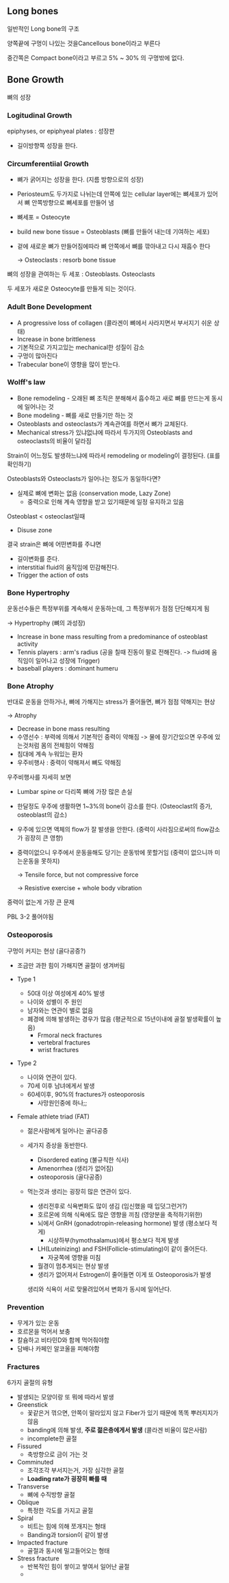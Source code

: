 ## Long bones

일반적인 Long bone의 구조

양쪽끝에 구멍이 나있는 것을Cancellous bone이라고 부른다

중간쪽은 Compact bone이라고 부르고 5% ~ 30% 의 구멍밖에 없다.



## Bone Growth

뼈의 성장

### Logitudinal Growth

epiphyses, or epiphyeal plates : 성장판

- 길이방향쪽 성장을 한다.

### Circumferentiial Growth

- 뼈가 굵어지는 성장을 한다. (지름 방향으로의 성장)
- Periosteum도 두가지로 나뉘는데 안쪽에 있는 cellular layer에는 뼈세포가 있어서 뼈 안쪽방향으로 뼈세포를 만들어 냄 

- 뼈세포 = Osteocyte

- build new bone tissue = Osteoblasts (뼈를 만들어 내는데 기여하는 세포)

- 겉에 새로운 뼈가 만들어짐에따라 뼈 안쪽에서 뼈를 깎아내고 다시 재흡수 한다

  -> Osteoclasts : resorb bone tissue



뼈의 성장을 관여하는 두 세포 : Osteoblasts. Osteoclasts

두 세포가 새로운 Osteocyte를 만들게 되는 것이다.



### Adult Bone Development

- A progressive loss of collagen (콜라겐이 뼈에서 사라지면서 부서지기 쉬운 상태)
- Increase in bone brittleness
- 기본적으로 가지고있는 mechanical한 성질이 감소
- 구멍이 많아진다
- Trabecular bone이 영향을 많이 받는다. 



### Wolff's law

- Bone remodeling - 오래된 뼈 조직은 분해해서 흡수하고 새로 뼈를 만드는게 동시에 일어나는 것
- Bone modeling - 뼈를 새로 만들기만 하는 것
- Osteoblasts and osteoclasts가 계속관여를 하면서 뼈가 교체된다.
- Mechanical stress가 있냐없냐에 따라서 두가지의 Osteoblasts and osteoclasts의 비율이 달라짐

Strain이 어느정도 발생하느냐에 따라서 remodeling or modeling이 결정된다. (표를 확인하기)

Osteoblasts와 Osteoclasts가 일어나는 정도가 동일하다면?

- 실제로 뼈에 변화는 없음 (conservation mode, Lazy Zone)
  - 중력으로 인해 계속 영향을 받고 있기때문에 일정 유지하고 있음

Osteoblast < osteoclast일때

- Disuse zone



결국 strain은 뼈에 어떤변화를 주냐면

- 길이변화를 준다.
- interstitial fluid의 움직임에 민감해진다.
- Trigger the action of osts



### Bone Hypertrophy

운동선수들은 특정부위를 계속해서 운동하는데, 그 특정부위가 점점 단단해지게 됨

-> Hypertrophy (뼈의 과성장)

- Increase in bone mass resulting from a predominance of osteoblast activity
- Tennis players : arm's radius (공을 칠때 진동이 팔로 전해진다. -> fluid에 움직임이 일어나고 성장에 Trigger)
- baseball players : dominant humeru



### Bone Atrophy

반대로 운동을 안하거나, 뼈에 가해지는 stress가 줄어들면, 뼈가 점점 약해지는 현상

-> Atrophy

- Decrease in bone mass resulting
- 수영선수 : 부력에 의해서 기본적인 중력이 약해짐 -> 물에 장기간있으면 우주에 있는것처럼 몸의 전체힘이 약해짐
- 침대에 계속 누워있는 환자
- 우주비행사 : 중력이 약해져서 뼈도 약해짐

우주비행사를 자세히 보면

- Lumbar spine or 다리쪽 뼈에 가장 많은 손실

- 한달정도 우주에 생활하면 1~3%의 bone이 감소를 한다. (Osteoclast의 증가, osteoblast의 감소)

- 우주에 있으면 액체의 flow가 잘 발생을 안한다. (중력이 사라짐으로써의 flow감소가 굉장히 큰 영향)

- 중력이없으니 우주에서 운동을해도 당기는 운동밖에 못할거임 (중력이 없으니까 미는운동을 못하지)

  -> Tensile force, but not compressive force

  -> Resistive exercise + whole body vibration

중력이 없는게 가장 큰 문제





PBL 3-2 풀어야됨



### Osteoporosis

구멍이 커지는 현상 (골다공증?)

- 조금만 과한 힘이 가해지면 골절이 생겨버림

- Type 1

  - 50대 이상 여성에게 40% 발생
  - 나이와 성별이 주 원인
  - 남자와는 연관이 별로 없음
  - 폐경에 의해 발생하는 경우가 많음 (평균적으로 15년이내에 골절 발생확률이 높음)
    - Frmoral neck fractures
    - vertebral fractures
    - wrist fractures

- Type 2

  - 나이와 연관이 있다.
  - 70세 이후 남녀에게서 발생
  - 60세이후, 90%의 fractures가 osteoporosis
    - 사망원인중에 하나;;

- Female athlete triad (FAT)

  - 젊은사람에게 일어나는 골다공증

  - 세가지 증상을 동반한다.

    - Disordered eating (불규칙한 식사)
    - Amenorrhea (생리가 없어짐)
    - osteoporosis (골다공증)

  - 먹는것과 생리는 굉장히 많은 연관이 있다.

    - 생리전후로 식욕변화도 많이 생김 (임신했을 때 입덧그런거?)
    - 호르몬에 의해 식욕에도 많은 영향을 끼침 (영양분을 축적하기위한)
    - 뇌에서 GnRH (gonadotropin-releasing hormone) 발생 (평소보다 적게)
      - 시상하부(hymothsalamus)에서 평소보다 적게 발생
    - LH(Luteinizing) and FSH(Follicle-stimulating)이 같이 줄어든다.
      - 자궁쪽에 영향을 미침
    - 월경이 멈추게되는 현상 발생
    - 생리가 없어져서 Estrogen이 줄어들면 이게 또 Osteoporosis가 발생

    생리와 식욕이 서로 맞물려있어서 변화가 동시에 일어난다.

  ###





### Prevention

- 무게가 있는 운동
- 호르몬을 먹어서 보충
- 칼슘하고 비타민D와 함께 먹어줘야함
- 담배나 카페인 알코올을 피해야함



### Fractures

6가지 골절의 유형

- 발생되는 모양이랑 또 뭐에 따라서 발생
- Greenstick
  - 꽃같은거 꺾으면, 안쪽이 말라있지 않고 Fiber가 있기 때문에 똑똑 뿌러지지가 않음
  - banding에 의해 발생, **주로 젊은층에게서 발생** (콜라겐 비율이 많은사람)
  - incomplete한 골절
- Fissured
  - 축방향으로 금이 가는 것
- Comminuted
  - 조각조각 부서지는거, 가장 심각한 골절
  - **Loading rate가 굉장히 빠를 때**
- Transverse
  - 뼈에 수직방향 골절
- Oblique
  - 특정한 각도를 가지고 골절
- Spiral
  - 비트는 힘에 의해 쪼개지는 형태
  - Banding과 torsion이 같이 발생
- Impacted fracture
  - 골절과 동시에 밀고들어오는 형태
- Stress fracture
  - 반복적인 힘이 쌓이고 쌓여서 일어난 골절
  - 